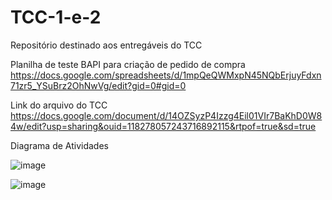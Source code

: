 # TCC-1-e-2
Repositório destinado aos entregáveis ​​do TCC

Planilha de teste BAPI para criação de pedido de compra
https://docs.google.com/spreadsheets/d/1mpQeQWMxpN45NQbErjuyFdxn71zr5_YSuBrz2OhNwVg/edit?gid=0#gid=0


Link do arquivo do TCC
https://docs.google.com/document/d/14OZSyzP4Izzg4Eil01VIr7BaKhD0W84w/edit?usp=sharing&ouid=118278057243716892115&rtpof=true&sd=true

Diagrama de Atividades

![image](https://github.com/user-attachments/assets/4082d32e-134f-49ed-a5d8-8a1c4df2499d)

![image](https://github.com/user-attachments/assets/430e3cdb-b36c-4a68-8132-080e1801f0c3)
